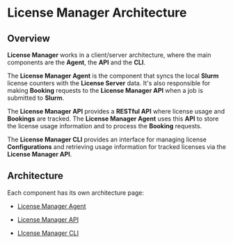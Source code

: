 # License Manager Architecture

## Overview
**License Manager** works in a client/server architecture, where the main components are the **Agent**, the **API** and the **CLI**.

The **License Manager Agent** is the component that syncs the local **Slurm** license counters with the **License Server** data.
It's also responsible for making **Booking** requests to the **License Manager API** when a job is submitted to **Slurm**.

The **License Manager API** provides a **RESTful API** where license usage and **Bookings** are tracked. The **License Manager Agent** uses this **API**
to store the license usage information and to process the **Booking** requests.

The **License Manager CLI** provides an interface for managing license **Configurations** and retrieving usage information for tracked licenses via the **License Manager API**. 


## Architecture
Each component has its own architecture page:

- [License Manager Agent](./agent.md)

- [License Manager API](./api.md)

- [LIcense Manager CLI](./cli.md)